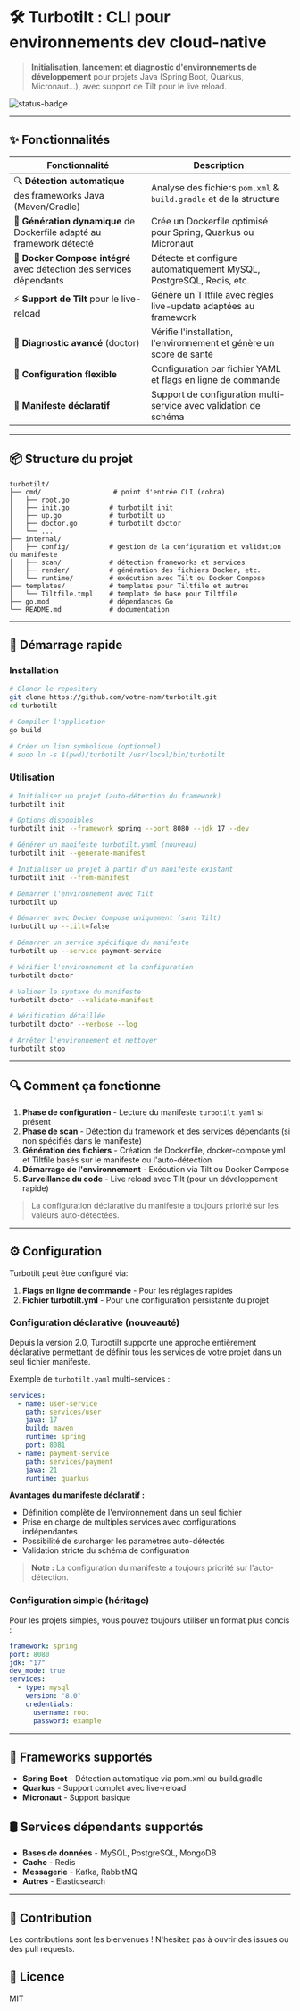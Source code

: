 # 🛠️ Turbotilt : CLI pour environnements dev cloud-native

> **Initialisation, lancement et diagnostic d'environnements de développement** pour projets Java (Spring Boot, Quarkus, Micronaut…), avec support de Tilt pour le live reload.

![status-badge](https://img.shields.io/badge/status-beta-orange)

---

## ✨ Fonctionnalités

| Fonctionnalité                                                            | Description                                                             |
| ------------------------------------------------------------------------- | ----------------------------------------------------------------------- |
| 🔍 **Détection automatique** des frameworks Java (Maven/Gradle)           | Analyse des fichiers `pom.xml` & `build.gradle` et de la structure      |
| 🐳 **Génération dynamique** de Dockerfile adapté au framework détecté     | Crée un Dockerfile optimisé pour Spring, Quarkus ou Micronaut           |
| 🧩 **Docker Compose intégré** avec détection des services dépendants      | Détecte et configure automatiquement MySQL, PostgreSQL, Redis, etc.     |
| ⚡ **Support de Tilt** pour le live-reload                                | Génère un Tiltfile avec règles live-update adaptées au framework        |
| 🏥 **Diagnostic avancé** (doctor)                                         | Vérifie l'installation, l'environnement et génère un score de santé     |
| 🔧 **Configuration flexible**                                             | Configuration par fichier YAML et flags en ligne de commande             |
| 📝 **Manifeste déclaratif**                                              | Support de configuration multi-service avec validation de schéma           |

---

## 📦 Structure du projet

```
turbotilt/
├── cmd/                  # point d'entrée CLI (cobra)
│   ├── root.go
│   ├── init.go          # turbotilt init
│   ├── up.go            # turbotilt up
│   ├── doctor.go        # turbotilt doctor
│   └── ...
├── internal/
│   ├── config/          # gestion de la configuration et validation du manifeste
│   ├── scan/            # détection frameworks et services
│   ├── render/          # génération des fichiers Docker, etc.
│   └── runtime/         # exécution avec Tilt ou Docker Compose
├── templates/           # templates pour Tiltfile et autres
│   └── Tiltfile.tmpl    # template de base pour Tiltfile
├── go.mod               # dépendances Go
└── README.md            # documentation
```

---

## 🚀 Démarrage rapide

### Installation

```bash
# Cloner le repository
git clone https://github.com/votre-nom/turbotilt.git
cd turbotilt

# Compiler l'application
go build

# Créer un lien symbolique (optionnel)
# sudo ln -s $(pwd)/turbotilt /usr/local/bin/turbotilt
```

### Utilisation

```bash
# Initialiser un projet (auto-détection du framework)
turbotilt init

# Options disponibles
turbotilt init --framework spring --port 8080 --jdk 17 --dev

# Générer un manifeste turbotilt.yaml (nouveau)
turbotilt init --generate-manifest

# Initialiser un projet à partir d'un manifeste existant
turbotilt init --from-manifest

# Démarrer l'environnement avec Tilt
turbotilt up

# Démarrer avec Docker Compose uniquement (sans Tilt)
turbotilt up --tilt=false

# Démarrer un service spécifique du manifeste
turbotilt up --service payment-service

# Vérifier l'environnement et la configuration
turbotilt doctor

# Valider la syntaxe du manifeste
turbotilt doctor --validate-manifest

# Vérification détaillée
turbotilt doctor --verbose --log

# Arrêter l'environnement et nettoyer
turbotilt stop
```

---

## 🔍 Comment ça fonctionne

1. **Phase de configuration** - Lecture du manifeste `turbotilt.yaml` si présent
2. **Phase de scan** - Détection du framework et des services dépendants (si non spécifiés dans le manifeste)
3. **Génération des fichiers** - Création de Dockerfile, docker-compose.yml et Tiltfile basés sur le manifeste ou l'auto-détection
4. **Démarrage de l'environnement** - Exécution via Tilt ou Docker Compose
5. **Surveillance du code** - Live reload avec Tilt (pour un développement rapide)

> La configuration déclarative du manifeste a toujours priorité sur les valeurs auto-détectées.

---

## ⚙️ Configuration

Turbotilt peut être configuré via:

1. **Flags en ligne de commande** - Pour les réglages rapides
2. **Fichier turbotilt.yml** - Pour une configuration persistante du projet

### Configuration déclarative (nouveauté)

Depuis la version 2.0, Turbotilt supporte une approche entièrement déclarative permettant de définir tous les services de votre projet dans un seul fichier manifeste.

Exemple de `turbotilt.yaml` multi-services :

```yaml
services:
  - name: user-service
    path: services/user
    java: 17
    build: maven
    runtime: spring
    port: 8081
  - name: payment-service
    path: services/payment
    java: 21
    runtime: quarkus
```

**Avantages du manifeste déclaratif :**
- Définition complète de l'environnement dans un seul fichier
- Prise en charge de multiples services avec configurations indépendantes
- Possibilité de surcharger les paramètres auto-détectés
- Validation stricte du schéma de configuration

> **Note :** La configuration du manifeste a toujours priorité sur l'auto-détection.

### Configuration simple (héritage)

Pour les projets simples, vous pouvez toujours utiliser un format plus concis :

```yaml
framework: spring
port: 8080
jdk: "17"
dev_mode: true
services:
  - type: mysql
    version: "8.0"
    credentials:
      username: root
      password: example
```

---

## 🧩 Frameworks supportés

- **Spring Boot** - Détection automatique via pom.xml ou build.gradle
- **Quarkus** - Support complet avec live-reload
- **Micronaut** - Support basique

## 🛢️ Services dépendants supportés

- **Bases de données** - MySQL, PostgreSQL, MongoDB
- **Cache** - Redis
- **Messagerie** - Kafka, RabbitMQ
- **Autres** - Elasticsearch

---

## 🤝 Contribution

Les contributions sont les bienvenues ! N'hésitez pas à ouvrir des issues ou des pull requests.

## 📄 Licence

MIT
